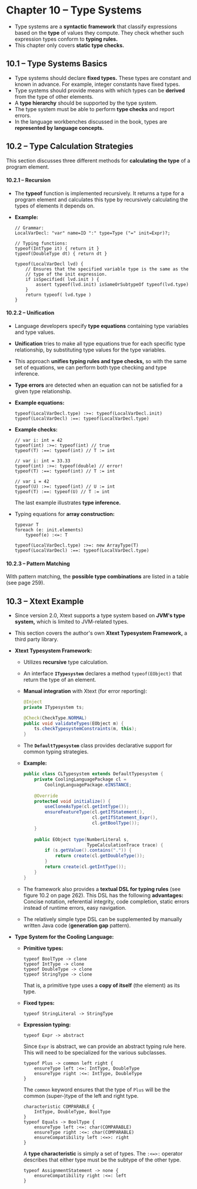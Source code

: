 # Chapter 10 – Type Systems

- Type systems are a **syntactic framework** that classify expressions based on the **type** of values they compute. They check whether such expression types conform to **typing rules.**
- This chapter only covers **static type checks.**



## 10.1 – Type Systems Basics

- Type systems should declare **fixed types.** These types are constant and known in advance. For example, integer constants have fixed types.
- Type systems should provide means with which types can be **derived** from the type of other elements.
- A **type hierarchy** should be supported by the type system.
- The type system must be able to perform **type checks** and report errors.
- In the language workbenches discussed in the book, types are **represented by language concepts.**



## 10.2 – Type Calculation Strategies

This section discusses three different methods for **calculating the type** of a program element.

#### 10.2.1 – Recursion

- The **typeof** function is implemented recursively. It returns a type for a program element and calculates this type by recursively calculating the types of elements it depends on.

- **Example:**

  ```
  // Grammar:
  LocalVarDecl: "var" name=ID ":" type=Type ("=" init=Expr)?;
  
  // Typing functions:
  typeof(IntType it) { return it } 
  typeof(DoubleType dt) { return dt }
  
  typeof(LocalVarDecl lvd) {
      // Ensures that the specified variable type is the same as the
      // type of the init expression.
      if isSpecified( lvd.init ) {
          assert typeof(lvd.init) isSameOrSubtypeOf typeof(lvd.type) 
      }
      return typeof( lvd.type ) 
  }
  ```


#### 10.2.2 – Unification

- Language developers specify **type equations** containing type variables and type values.

- **Unification** tries to make all type equations true for each specific type relationship, by substituting type values for the type variables.

- This approach **unifies typing rules and type checks,** so with the same set of equations, we can perform both type checking and type inference.

- **Type errors** are detected when an equation can not be satisfied for a given type relationship.

- **Example equations:**

  ```
  typeof(LocalVarDecl.type) :>=: typeof(LocalVarDecl.init) 
  typeof(LocalVarDecl) :==: typeof(LocalVarDecl.type)
  ```

- **Example checks:**

  ```
  // var i: int = 42
  typeof(int) :>=: typeof(int) // true 
  typeof(T) :==: typeof(int) // T := int
  
  // var i: int = 33.33
  typeof(int) :>=: typeof(double) // error! 
  typeof(T) :==: typeof(int) // T := int
  
  // var i = 42
  typeof(U) :>=: typeof(int) // U := int 
  typeof(T) :==: typeof(U) // T := int
  ```

  The last example illustrates **type inference.**

- Typing equations for **array construction:**

  ```
  typevar T
  foreach (e: init.elements)
      typeof(e) :<=: T
      
  typeof(LocalVarDecl.type) :>=: new ArrayType(T)
  typeof(LocalVarDecl) :==: typeof(LocalVarDecl.type)
  ```

#### 10.2.3 – Pattern Matching

With pattern matching, the **possible type combinations** are listed in a table (see page 259).



## 10.3 – Xtext Example

- Since version 2.0, Xtext supports a type system based on **JVM's type system,** which is limited to JVM-related types.

- This section covers the author's own **Xtext Typesystem Framework,** a third party library.

- **Xtext Typesystem Framework:**

  - Utilizes **recursive** type calculation.

  - An interface **`ITypesystem`** declares a method `typeof(EObject)` that return the type of an element.

  - **Manual integration** with Xtext (for error reporting):

    ```java
    @Inject
    private ITypesystem ts;
    
    @Check(CheckType.NORMAL)
    public void validateTypes(EObject m) {
        ts.checkTypesystemConstraints(m, this);
    }
    ```

  - The **`DefaultTypesystem`** class provides declarative support for common typing strategies.

  - **Example:**

    ```java
    public class CLTypesystem extends DefaultTypesystem {
        private CoolingLanguagePackage cl = 
            CoolingLanguagePackage.eINSTANCE;
        
        @Override
        protected void initialize() {
            useCloneAsType(cl.getIntType());
            ensureFeatureType(cl.getIfStatement(),
                              cl.getIfStatement_Expr(),
                              cl.getBoolType());
        }
        
        public EObject type(NumberLiteral s, 
                            TypeCalculationTrace trace) { 
            if (s.getValue().contains(".")) {
                return create(cl.getDoubleType());
            }
            return create(cl.getIntType()); 
        }
    }
    ```

  - The framework also provides a **textual DSL for typing rules** (see figure 10.2 on page 262). This DSL has the following **advantages:** Concise notation, referential integrity, code completion, static errors instead of runtime errors, easy navigation.

  - The relatively simple type DSL can be supplemented by manually written Java code (**generation gap** pattern).

- **Type System for the Cooling Language:**

  - **Primitive types:**

    ```
    typeof BoolType -> clone 
    typeof IntType -> clone 
    typeof DoubleType -> clone 
    typeof StringType -> clone
    ```

    That is, a primitive type uses a **copy of itself** (the element) as its type.

  - **Fixed types:**

    ```
    typeof StringLiteral -> StringType
    ```

  - **Expression typing:**

    ```
    typeof Expr -> abstract
    ```

    Since `Expr` is abstract, we can provide an abstract typing rule here. This will need to be specialized for the various subclasses.

    ```
    typeof Plus -> common left right {
        ensureType left :<=: IntType, DoubleType 
        ensureType right :<=: IntType, DoubleType
    }
    ```

    The `common` keyword ensures that the type of `Plus` will be the common (super-)type of the left and right type.

    ```
    characteristic COMPARABLE { 
        IntType, DoubleType, BoolType
    }
    typeof Equals -> BoolType {
        ensureType left :<=: char(COMPARABLE) 
        ensureType right :<=: char(COMPARABLE) 
        ensureCompatibility left :<=>: right
    }
    ```

    A **type characteristic** is simply a set of types. The `:<=>:` operator describes that either type must be the subtype of the other type.

    ```
    typeof AssignmentStatement -> none { 
        ensureCompatibility right :<=: left
    }
    ```



